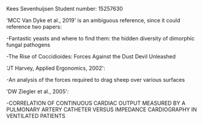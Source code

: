 Kees Sevenhuijsen
Student number: 15257630

'MCC Van Dyke et al., 2019' is an ambiguous reference, since it could reference two papers:
  
  -Fantastic yeasts and where to find them: the hidden diversity of dimorphic fungal pathogens
  
  -The Rise of Coccidioides: Forces Against the Dust Devil Unleashed

'JT Harvey, Applied Ergonomics, 2002':
  
  -An analysis of the forces required to drag sheep over various surfaces

'DW Ziegler et al., 2005':
  
  -CORRELATION OF CONTINUOUS CARDIAC OUTPUT MEASURED BY A PULMONARY ARTERY CATHETER VERSUS IMPEDANCE CARDIOGRAPHY IN VENTILATED PATIENTS

  

